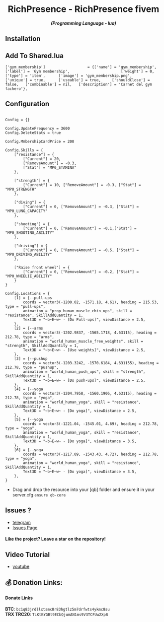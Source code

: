 <h1 align="center">RichPresence - RichPresence fivem </h1>
<em><h5 align="center">(Programming Language - lua)</h5></em>

## Installation

## Add To Shared.lua
```
['gym_membership'] 					 = {['name'] = 'gym_membership', 			 	  	  	['label'] = 'Gym membership', 						['weight'] = 0, 		['type'] = 'item', 		['image'] = 'gym_membership.png', 				['unique'] = true, 		['useable'] = true, 	['shouldClose'] = false,   ['combinable'] = nil,   ['description'] = 'Carnet del gym fachero'},
```

## Configuration
```

Config = {}

Config.UpdateFrequency = 3600 
Config.DeleteStats = true 

Config.MmbershipCardPrice = 200

Config.Skills = {
    ["resistance"] = { 
        ["Current"] = 20, 
        ["RemoveAmount"] = -0.3, 
        ["Stat"] = "MP0_STAMINA" 
    },

    ["strength"] = {
        ["Current"] = 10, ["RemoveAmount"] = -0.3, ["Stat"] = "MP0_STRENGTH"
    },

    ["diving"] = {
        ["Current"] = 0, ["RemoveAmount"] = -0.3, ["Stat"] = "MP0_LUNG_CAPACITY"
    },

    ["shooting"] = {
        ["Current"] = 0, ["RemoveAmount"] = -0.1,["Stat"] = "MP0_SHOOTING_ABILITY"
    },

    ["driving"] = {
        ["Current"] = 0, ["RemoveAmount"] = -0.5, ["Stat"] = "MP0_DRIVING_ABILITY"
    },

    ["Raise front wheel"] = {
        ["Current"] = 0, ["RemoveAmount"] = -0.2, ["Stat"] = "MP0_WHEELIE_ABILITY"
    }
}
```
```
Config.Locations = {
    [1] = {--pull-ups
        coords = vector3(-1200.02, -1571.18, 4.61), heading = 215.53, type = "pull-ups",
        animation = "prop_human_muscle_chin_ups", skill = "resistance", SkillAddQuantity = 1,
        Text3D = "~b~E~w~ - [Do Pull-ups]", viewDistance = 2.5,
    },
    [2] = {--arms
        coords = vector3(-1202.9837, -1565.1718, 4.63115), heading = 212.78, type = "arms",
        animation = "world_human_muscle_free_weights", skill = "strength", SkillAddQuantity = 1,
        Text3D = "~b~E~w~ - [Use weights]", viewDistance = 2.5,
    },
    [3] = {--pushup
        coords = vector3(-1203.3242, -1570.6184, 4.631155), heading = 212.78, type = "pushup",
        animation = "world_human_push_ups", skill = "strength", SkillAddQuantity = 1,
        Text3D = "~b~E~w~ - [Do push-ups]", viewDistance = 2.5,
    },
    [4] = {--yoga
        coords = vector3(-1204.7958, -1560.1906, 4.63115), heading = 212.78, type = "yoga",
        animation = "world_human_yoga", skill = "resistance", SkillAddQuantity = 1,
        Text3D = "~b~E~w~ - [Do yoga]", viewDistance = 2.5,
    },
    [5] = {--yoga
        coords = vector3(-1221.04, -1545.01, 4.69), heading = 212.78, type = "yoga",
        animation = "world_human_yoga", skill = "resistance", SkillAddQuantity = 1,
        Text3D = "~b~E~w~ - [Do yoga]", viewDistance = 3.5,
    },
    [6] = {--yoga
        coords = vector3(-1217.09, -1543.43, 4.72), heading = 212.78, type = "yoga",
        animation = "world_human_yoga", skill = "resistance", SkillAddQuantity = 1,
        Text3D = "~b~E~w~ - [Do yoga]", viewDistance = 3.5,
    },
}
```
* Drag and drop the resource into your [qb] folder and ensure it in your server.cfg `ensure qb-core`

## Issues ? 
 * [telegram](https://t.me/ATLAS_TEAMM)
 * [Issues Page](https://github.com/EBLISYALME/qb-gym/issues)
#### Like the project? Leave a star on the repository!

## Video Tutorial
* [youtube](https://www.youtube.com/channel/UCXfAdwGy2uE7qpXOpNENa1g)

## 💰 Donation Links:
#### Donate Links

<b>BTC</b>: <code>bc1q83jrdllxtsmx8r83hgtlz5m7drfwts4ykmc8su</code></br>
<b>TRX TRC20</b>: <code>TLKtBYGBt9ECbQjumAN1ms9V3TCFUw2XpB</code></br></br>
